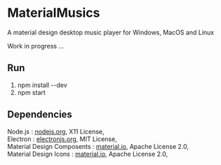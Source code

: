 # MaterialMusics
A material design desktop music player for Windows, MacOS and Linux

Work in progress ...


## Run
1) npm install --dev
2) npm start


## Dependencies
Node.js : [nodejs.org](https://nodejs.org/en/), X11 License,<br/>
Electron : [electronjs.org](https://electronjs.org/), MIT License,<br/>
Material Design Composents : [material.io](https://material.io/components/), Apache License 2.0,<br/>
Material Design Icons : [material.io](https://material.io/tools/icons/?style=baseline), Apache License 2.0,
